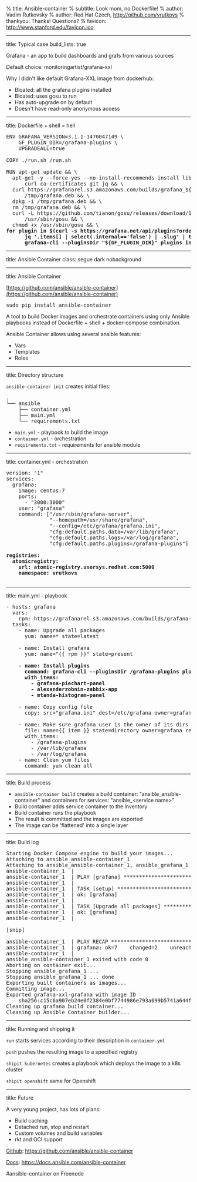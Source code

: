 % title: Ansible-container
% subtitle: Look mom, no Dockerfile!
% author: Vadim Rutkovsky
% author: Red Hat Czech, http://github.com/vrutkovs
% thankyou: Thanks! Questions?
% favicon: http://www.stanford.edu/favicon.ico

---
title: Typical case
build_lists: true

Grafana - an app to build dashboards and grafs from various sources

Default choice: monitoringartist/grafana-xxl

Why I didn't like default Grafana-XXL image from dockerhub:

- Bloated: all the grafana plugins installed
- Bloated: uses gosu to run
- Has auto-upgrade on by default
- Doesn't have read-only anonymous access

---
title: Dockerfile + shell = hell

<pre class="prettyprint">
ENV GRAFANA_VERSION=3.1.1-1470047149 \
    GF_PLUGIN_DIR=/grafana-plugins \
    UPGRADEALL=true

COPY ./run.sh /run.sh

RUN apt-get update && \
  apt-get -y --force-yes --no-install-recommends install libfontconfig \
      curl ca-certificates git jq && \
  curl https://grafanarel.s3.amazonaws.com/builds/grafana_${GRAFANA_VERSION}_amd64.deb >
      /tmp/grafana.deb && \
  dpkg -i /tmp/grafana.deb && \
  rm /tmp/grafana.deb && \
  curl -L https://github.com/tianon/gosu/releases/download/1.7/gosu-amd64 > \
      /usr/sbin/gosu && \
  chmod +x /usr/sbin/gosu && \
<b>for plugin in $(curl -s https://grafana.net/api/plugins?orderBy=name | 
      jq '.items[] | select(.internal=='false') | .slug' | tr -d '"'); do 
      grafana-cli --pluginsDir "${GF_PLUGIN_DIR}" plugins install $plugin; done</b>
</pre>

---
title: Ansible Container
class: segue dark nobackground

---
title: Ansible Container

[https://github.com/ansible/ansible-container](https://github.com/ansible/ansible-container)
<pre class='prettyprint'>
sudo pip install ansible-container
</pre>

A tool to build Docker images and orchestrate containers using only Ansible playbooks
instead of Dockerfile + shell + docker-compose combination.

Ansible Container allows using several ansible features:

- Vars
- Templates
- Roles

---
title: Directory structure

`ansible-container init` creates initial files:

<pre>
.
└── ansible
    ├── container.yml
    ├── main.yml
    └── requirements.txt
</pre>

- `main.yml` - playbook to build the image
- `container.yml` - orchestration
- `requirements.txt` - requirements for ansible module


---
title: container.yml - orchestration

<pre class='prettyprint'>
version: "1"
services:
  grafana:
    image: centos:7
    ports:
      - "3000:3000"
    user: "grafana"
    command: ["/usr/sbin/grafana-server",
              "--homepath=/usr/share/grafana",
              "--config=/etc/grafana/grafana.ini",
              "cfg:default.paths.data=/var/lib/grafana",
              "cfg:default.paths.logs=/var/log/grafana",
              "cfg:default.paths.plugins=/grafana-plugins"]
<b>
registries:
  atomicregistry:
    url: atomic-registry.usersys.redhat.com:5000
    namespace: vrutkovs
</b>
</pre>

---
title: main.yml - playbook

<pre class='prettyprint fullslide'>
- hosts: grafana
  vars:
    rpm: https://grafanarel.s3.amazonaws.com/builds/grafana-3.1.1-1470047149.x86_64.rpm
  tasks:
    - name: Upgrade all packages
      yum: name=* state=latest

    - name: Install grafana
      yum: name="{{ rpm }}" state=present
    <b>
    - name: Install plugins
      command: grafana-cli --pluginsDir /grafana-plugins plugins install {{ item }}
      with_items:
        - grafana-piechart-panel
        - alexanderzobnin-zabbix-app
        - mtanda-histogram-panel
    </b>
    - name: Copy config file
      copy: src="grafana.ini" dest=/etc/grafana owner=grafana

    - name: Make sure grafana user is the owner of its dirs
      file: name={{ item }} state=directory owner=grafana recurse=true
      with_items:
        - /grafana-plugins
        - /var/lib/grafana
        - /var/log/grafana
    - name: Clean yum files
      command: yum clean all
</pre>

---
title: Build process

 - `ansible-container build` creates a build container:
   "ansible_ansible-container" and containers for services:
   "ansible_<service name\>"
 - Build container adds service container to the inventory
 - Build container runs the playbook
 - The result is committed and the images are exported
 - The image can be 'flattened' into a single layer

---
title: Build log

<pre class='fullslide prettyprint'>
Starting Docker Compose engine to build your images...
Attaching to ansible_ansible-container_1
Attaching to ansible_ansible-container_1, ansible_grafana_1
ansible-container_1  | 
ansible-container_1  | PLAY [grafana] ********************************************
ansible-container_1  | 
ansible-container_1  | TASK [setup] **********************************************
ansible-container_1  | ok: [grafana]
ansible-container_1  | 
ansible-container_1  | TASK [Upgrade all packages] *******************************
ansible-container_1  | ok: [grafana]
ansible-container_1  | 

[snip]

ansible-container_1  | PLAY RECAP ************************************************
ansible-container_1  | grafana: ok=7    changed=2    unreachable=0    failed=0   
ansible-container_1  | 
ansible_ansible-container_1 exited with code 0
Aborting on container exit...
Stopping ansible_grafana_1 ... 
Stopping ansible_grafana_1 ... done
Exporting built containers as images...
Committing image...
Exported grafana-xxl-grafana with image ID 
	sha256:c15c6a907eb24e0f2384e0bf7744986e793a699b5741a644fb64ab8613704cec
Cleaning up grafana build container...
Cleaning up Ansible Container builder...
</pre>

---
title: Running and shipping it

`run` starts services according to their description in `container.yml`

`push` pushes the resulting image to a specified registry

`shipit kubernetes` creates a playbook which deploys the image to a k8s cluster

`shipit openshift` same for Openshift

---
title: Future

A very young project, has lots of plans:

- Build caching
- Detached run, stop and restart
- Custom volumes and build variables
- rkt and OCI support

[Github](https://github.com/ansible/ansible-container): https://github.com/ansible/ansible-container

[Docs](https://docs.ansible.com/ansible-container/): https://docs.ansible.com/ansible-container

 #ansible-container on Freenode
